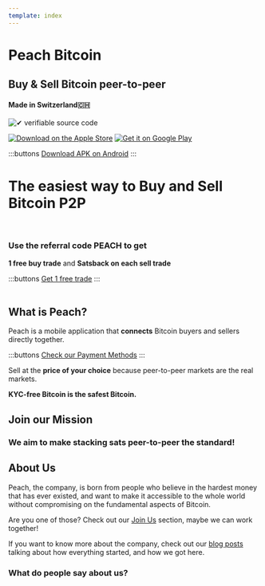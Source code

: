 ```yaml
---
template: index
---
```

<!--[teaser]-->
# Peach Bitcoin
## Buy & Sell Bitcoin <span>peer-to-peer</span>
#### Made in Switzerland🇨🇭


<div class="inner-wrap">

![✔ verifiable source code](/img/phones.png)

<div>
  <div class="md:flex items-end">
    <a href="https://testflight.apple.com/join/wfSPFEWG"><img class="h-180px md:h-90px" src="/img/download-on-the-app-store.svg" alt="Download on the Apple Store"></a>
    <a class="md:ml-4" href="https://play.google.com/store/apps/details?id=com.peachbitcoin.peach.mainnet"><img class="h-180px md:h-90px" src="/img/get-it-on-google-play.svg" alt="Get it on Google Play"></a>
  </div>

  :::buttons
  [Download APK on Android](/apk/)
  :::

</div>

</div>

<!--[top]-->
# The easiest way to Buy and Sell Bitcoin P2P
<br>

### Use the referral code PEACH to get

**1 free buy trade** and **Satsback on each sell trade**

:::buttons
[Get 1 free trade](https://peachbitcoin.com/referral/?code=PEACH)
:::
<br><br>
## What is Peach?

Peach is a mobile application that **connects** Bitcoin buyers and sellers directly together.

:::buttons
[Check our Payment Methods](/how-it-works/#available-payment-methods)
:::

Sell at the **price of your choice** because peer-to-peer markets are the real markets.

**KYC-free Bitcoin is the safest Bitcoin.**

<!--[mission]-->
## Join our Mission

### We aim to make stacking sats peer-to-peer the standard!

<!--[about]-->
## About Us

Peach, the company, is born from people who believe in the hardest money that has ever existed, and want to make it accessible to the whole world without compromising on the fundamental aspects of Bitcoin.

Are you one of those? Check out our [Join Us](/join-us/) section, maybe we can work together!

If you want to know more about the company, check out our [blog posts](/blog/) talking about how everything started, and how we got here.

### What do people say about us?
<br>
<div id="ap-widget-container" class="ap-widget-container" prod_code="peach" show ="top" bg_color="#FFFFFF" review_bg_color = "#FFFFFF" text_color = "#000000"></div>

